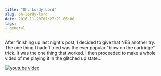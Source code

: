 ```yaml
---
title: "Oh, Lordy Lord"
slug: oh-lordy-lord
date: 2016-11-20T07:27:21-06:00
tags:
- general
---
```

After finishing up last night's post, I decided to give that NES another try. The one thing I hadn't tried was the ever popular "blow on the cartridge" trick. It was the one thing that worked. I then proceeded to make a whole video of me playing it in the glitched up state...

[![youtube video](https://img.youtube.com/vi/n9mHXBIk91w/0.jpg)](https://www.youtube.com/watch?v=n9mHXBIk91w)
